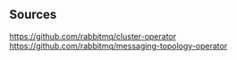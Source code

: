 Sources
-------

https://github.com/rabbitmq/cluster-operator
https://github.com/rabbitmq/messaging-topology-operator
